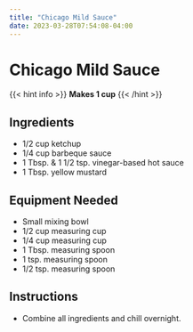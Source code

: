 ```yaml
---
title: "Chicago Mild Sauce"
date: 2023-03-28T07:54:08-04:00
---
```


# Chicago Mild Sauce

{{< hint info >}}
**Makes 1 cup**
{{< /hint >}}

## Ingredients

- 1/2 cup ketchup
- 1/4 cup barbeque sauce
- 1 Tbsp. & 1 1/2 tsp. vinegar-based hot sauce
- 1 Tbsp. yellow mustard

## Equipment Needed

- Small mixing bowl
- 1/2 cup measuring cup
- 1/4 cup measuring cup
- 1 Tbsp. measuring spoon
- 1 tsp. measuring spoon
- 1/2 tsp. measuring spoon

## Instructions

- Combine all ingredients and chill overnight.
